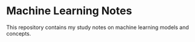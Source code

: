 # Machine Learning Notes

This repository contains my study notes on machine learning models and concepts.